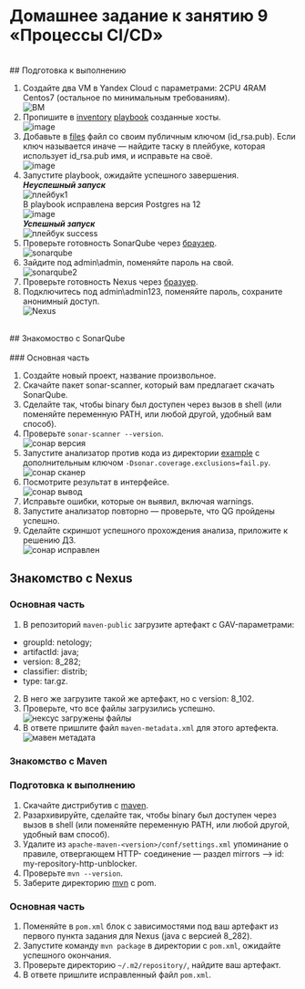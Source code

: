 # Домашнее задание к занятию 9 «Процессы CI/CD» <br>
<br>
## Подготовка к выполнению <br>

1. Создайте два VM в Yandex Cloud с параметрами: 2CPU 4RAM Centos7 (остальное по минимальным требованиям). <br>
![ВМ](https://github.com/Plakhoff/devops-netology/assets/110332753/4f0a7160-f72a-4b48-8e8a-d4ecfe28c370) <br>
2. Пропишите в [inventory](./infrastructure/inventory/cicd/hosts.yml) [playbook](./infrastructure/site.yml) созданные хосты. <br>
![image](https://github.com/Plakhoff/devops-netology/assets/110332753/d5bf45a1-c18d-4a25-8dbe-23691c5959d2) <br>
3. Добавьте в [files](./infrastructure/files/) файл со своим публичным ключом (id_rsa.pub). Если ключ называется иначе — найдите таску в плейбуке, которая использует id_rsa.pub имя, и исправьте на своё. <br>
![image](https://github.com/Plakhoff/devops-netology/assets/110332753/8fd64f87-3086-4ed1-8f0e-12fd638b678b) <br>
4. Запустите playbook, ожидайте успешного завершения. <br>
_**Неуспешный запуск**_ <br>
![плейбук1](https://github.com/Plakhoff/devops-netology/assets/110332753/caa9cbde-ead3-48eb-89cb-a7b1239f1b9e) <br>
В playbook исправлена версия Postgres на 12 <br>
![image](https://github.com/Plakhoff/devops-netology/assets/110332753/bbe203ca-75dd-4c65-9084-f8df6d1e5b3c) <br>
_**Успешный запуск**_ <br>
![плейбук success](https://github.com/Plakhoff/devops-netology/assets/110332753/8800ef45-1bb6-4c50-aa9b-db7f304daad2) <br>
5. Проверьте готовность SonarQube через [браузер](http://localhost:9000). <br>
![sonarqube](https://github.com/Plakhoff/devops-netology/assets/110332753/8f9e90fe-a491-4a9d-845c-f62fb5576d4d) <br>
6. Зайдите под admin\admin, поменяйте пароль на свой. <br>
![sonarqube2](https://github.com/Plakhoff/devops-netology/assets/110332753/d5b1a95f-1902-4555-accc-a501d2bc79aa) <br>
7.  Проверьте готовность Nexus через [бразуер](http://localhost:8081). <br>
8. Подключитесь под admin\admin123, поменяйте пароль, сохраните анонимный доступ. <br>
![Nexus](https://github.com/Plakhoff/devops-netology/assets/110332753/29690acd-63ee-4f0a-ab2b-cc61e1dd891f) <br>
<br>
## Знакомоство с SonarQube <br>
<br>
### Основная часть <br>

1. Создайте новый проект, название произвольное. <br>
2. Скачайте пакет sonar-scanner, который вам предлагает скачать SonarQube. <br>
3. Сделайте так, чтобы binary был доступен через вызов в shell (или поменяйте переменную PATH, или любой другой, удобный вам способ). <br>
4. Проверьте `sonar-scanner --version`. <br> 
![сонар версия](https://github.com/Plakhoff/devops-netology/assets/110332753/e38b96f5-f6a3-4abb-acf7-6b7693e44cb5) <br>
5. Запустите анализатор против кода из директории [example](./example) с дополнительным ключом `-Dsonar.coverage.exclusions=fail.py`. <br>
![сонар сканер](https://github.com/Plakhoff/devops-netology/assets/110332753/f7bd453f-4482-4162-8612-d53e9a793526)  <br>
6. Посмотрите результат в интерфейсе. <br>
![сонар вывод](https://github.com/Plakhoff/devops-netology/assets/110332753/05058f3f-0727-4bf2-8f6e-c6d20019bb3b) <br>
7. Исправьте ошибки, которые он выявил, включая warnings. <br>
8. Запустите анализатор повторно — проверьте, что QG пройдены успешно. <br>
9. Сделайте скриншот успешного прохождения анализа, приложите к решению ДЗ. <br>
![сонар исправлен](https://github.com/Plakhoff/devops-netology/assets/110332753/76869a6c-0c28-4b97-9002-41e8fd8a3c86) <br>

## Знакомство с Nexus <br>

### Основная часть <br>

1. В репозиторий `maven-public` загрузите артефакт с GAV-параметрами: <br>

 *    groupId: netology; <br>
 *    artifactId: java; <br>
 *    version: 8_282; <br>
 *    classifier: distrib; <br>
 *    type: tar.gz. <br>

2. В него же загрузите такой же артефакт, но с version: 8_102. <br>
3. Проверьте, что все файлы загрузились успешно. <br>
![нексус загружены файлы](https://github.com/Plakhoff/devops-netology/assets/110332753/2c7a8763-ee40-4166-ab3d-9be753def463) <br>
4. В ответе пришлите файл `maven-metadata.xml` для этого артефекта. <br>
![мавен метадата](https://github.com/Plakhoff/devops-netology/assets/110332753/8d620a5f-2ab6-4560-9dbd-6d7b45507f69) <br>

### Знакомство с Maven <br>

### Подготовка к выполнению <br>

1. Скачайте дистрибутив с [maven](https://maven.apache.org/download.cgi). <br>
2. Разархивируйте, сделайте так, чтобы binary был доступен через вызов в shell (или поменяйте переменную PATH, или любой другой, удобный вам способ). <br>
3. Удалите из `apache-maven-<version>/conf/settings.xml` упоминание о правиле, отвергающем HTTP- соединение — раздел mirrors —> id: my-repository-http-unblocker. <br>
4. Проверьте `mvn --version`. <br>
5. Заберите директорию [mvn](./mvn) с pom. <br>

### Основная часть <br>

1. Поменяйте в `pom.xml` блок с зависимостями под ваш артефакт из первого пункта задания для Nexus (java с версией 8_282). <br>
2. Запустите команду `mvn package` в директории с `pom.xml`, ожидайте успешного окончания. <br>
3. Проверьте директорию `~/.m2/repository/`, найдите ваш артефакт. <br>
4. В ответе пришлите исправленный файл `pom.xml`. <br>

